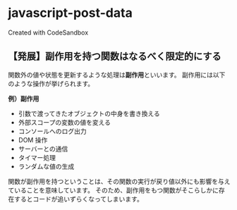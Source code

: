 # javascript-post-data
Created with CodeSandbox

## 【発展】副作用を持つ関数はなるべく限定的にする

関数外の値や状態を更新するような処理は**副作用**といいます。
副作用には以下のような操作が挙げられます。

**例）副作用**

- 引数で渡ってきたオブジェクトの中身を書き換える
- 外部スコープの変数の値を変える
- コンソールへのログ出力
- DOM 操作
- サーバーとの通信
- タイマー処理
- ランダムな値の生成

関数が副作用を持つということは、その関数の実行が戻り値以外にも影響を与えていることを意味しています。
そのため、副作用をもつ関数がそこらしかに存在するとコードが追いずらくなってしまいます。
